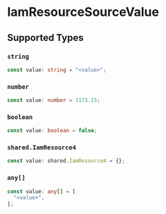 # IamResourceSourceValue


## Supported Types

### `string`

```typescript
const value: string = "<value>";
```

### `number`

```typescript
const value: number = 1173.15;
```

### `boolean`

```typescript
const value: boolean = false;
```

### `shared.IamResource4`

```typescript
const value: shared.IamResource4 = {};
```

### `any[]`

```typescript
const value: any[] = [
  "<value>",
];
```

